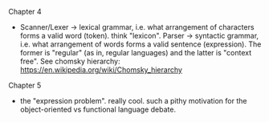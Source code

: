 Chapter 4
- Scanner/Lexer -> lexical grammar, i.e. what arrangement of characters forms a valid word (token). think "lexicon". Parser -> syntactic grammar, i.e. what arrangement of words forms a valid sentence (expression). The former is "regular" (as in, regular languages) and the latter is "context free". See chomsky hierarchy: https://en.wikipedia.org/wiki/Chomsky_hierarchy

Chapter 5
- the "expression problem". really cool. such a pithy motivation for the object-oriented vs functional language debate.